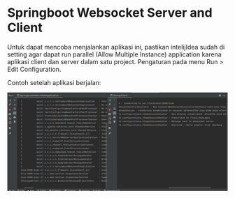 # Springboot Websocket Server and Client
Untuk dapat mencoba menjalankan aplikasi ini, pastikan intelijIdea sudah di setting agar dapat run parallel (Allow Multiple Instance) application karena aplikasi client dan server dalam satu project. 
Pengaturan pada menu Run > Edit Configuration.

Contoh setelah aplikasi berjalan:

![websocket](https://github.com/netng/alta-training/blob/main/day-12/tasks/springboot-websocket/src/main/resources/assets/websocket_client_server.png)